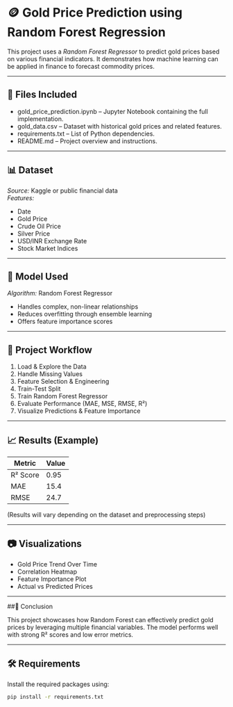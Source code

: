 # 🪙 Gold Price Prediction using Random Forest Regression

This project uses a *Random Forest Regressor* to predict gold prices based on various financial indicators. It demonstrates how machine learning can be applied in finance to forecast commodity prices.

---

## 📁 Files Included

- gold_price_prediction.ipynb – Jupyter Notebook containing the full implementation.
- gold_data.csv – Dataset with historical gold prices and related features.
- requirements.txt – List of Python dependencies.
- README.md – Project overview and instructions.

---

## 📊 Dataset

*Source:* Kaggle or public financial data  
*Features:*
- Date  
- Gold Price  
- Crude Oil Price  
- Silver Price  
- USD/INR Exchange Rate  
- Stock Market Indices  

---

## 🧠 Model Used

*Algorithm:* Random Forest Regressor  
- Handles complex, non-linear relationships  
- Reduces overfitting through ensemble learning  
- Offers feature importance scores  

---

## 🔁 Project Workflow

1. Load & Explore the Data
2. Handle Missing Values
3. Feature Selection & Engineering
4. Train-Test Split
5. Train Random Forest Regressor
6. Evaluate Performance (MAE, MSE, RMSE, R²)
7. Visualize Predictions & Feature Importance

---

## 📈 Results (Example)

| Metric   | Value  |
|----------|--------|
| R² Score | 0.95   |
| MAE      | 15.4   |
| RMSE     | 24.7   |

(Results will vary depending on the dataset and preprocessing steps)

---

## 📷 Visualizations

- Gold Price Trend Over Time  
- Correlation Heatmap  
- Feature Importance Plot  
- Actual vs Predicted Prices  

---
##📌 Conclusion

This project showcases how Random Forest can effectively predict gold prices by leveraging multiple financial variables. The model performs well with strong R² scores and low error metrics.

---
## 🛠 Requirements

Install the required packages using:

```bash
pip install -r requirements.txt

